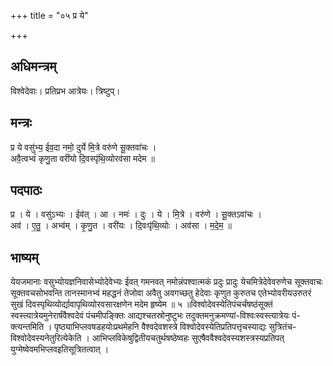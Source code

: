 +++
title = "०५ प्र ये"

+++
## अधिमन्त्रम्
विश्वेदेवाः। प्रतिप्रभ आत्रेयः। त्रिष्टुप्।

## मन्त्रः
प्र ये वसु॑भ्य॒ ईव॒दा नमो॒ दुर्ये मि॒त्रे वरु॑णे सू॒क्तवा॑चः ।  
अवै॒त्वभ्वं॑ कृणु॒ता वरी॑यो दि॒वस्पृ॑थि॒व्योरव॑सा मदेम ॥

## पदपाठः
प्र । ये । वसु॑ऽभ्यः । ईव॑त् । आ । नमः॑ । दुः । ये । मि॒त्रे । वरु॑णे । सू॒क्तऽवा॑चः ।  
अव॑ । ए॒तु॒ । अभ्व॑म् । कृ॒णु॒त । वरी॑यः । दि॒वःपृ॑थि॒व्योः । अव॑सा । म॒दे॒म॒ ॥

## भाष्यम्
येयजमानाः वसुभ्योयज्ञनिवासेभ्योदेवेभ्यः ईवत् गमनवत् नमोन्नंपश्वात्मकं प्रदुः प्रादुः येचमित्रेदेवेवरुणेच सूक्तवाचः सूक्तवचसोभवन्ति तानस्मानभ्वं महद्धनं तेजोवा अवैतु अवगच्छतु हेदेवाः कृणुत कुरुतच एतेभ्योवरीयउरुतरं सुखं दिवस्पृथिव्योर्द्यावापृथिव्योरवसारक्षणेन मदेम हृष्येम ॥ ५ ॥विश्वोदेवस्येतिपंचर्चंषष्ठंसूक्तं स्वस्त्यात्रेयमुनेरार्षंवैश्वदेवं पंचमीपङ्क्तिः आद्यश्चतस्रोनुष्टुभः तदुक्तमनुक्रमण्यां-विश्वःस्वस्त्यात्रेयः पं- क्त्यन्तमिति । पृष्ठ्याभिप्लवषडहयोःप्रथमेहनि वैश्वदेवशस्त्रे विश्वोदेवस्येतिप्रतिपत्तृचस्याद्यः सुत्रितंच-विश्वोदेवस्यनेतुरित्येकेति । आभिप्लविकेषुद्वितीयचतुर्थषष्ठेष्वहः सुएषैववैश्वदेवस्यशस्त्रस्यप्रतिपत् युग्मेष्वेवमभिप्लवइतिसूत्रितत्वात् ।